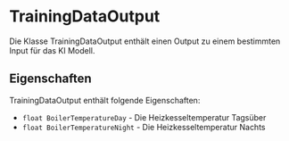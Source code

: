 # TrainingDataOutput

Die Klasse TrainingDataOutput enthält einen Output zu einem bestimmten Input für das KI Modell.

## Eigenschaften

TrainingDataOutput enthält folgende Eigenschaften:

- `float BoilerTemperatureDay` - Die Heizkesseltemperatur Tagsüber
- `float BoilerTemperatureNight` - Die Heizkesseltemperatur Nachts
